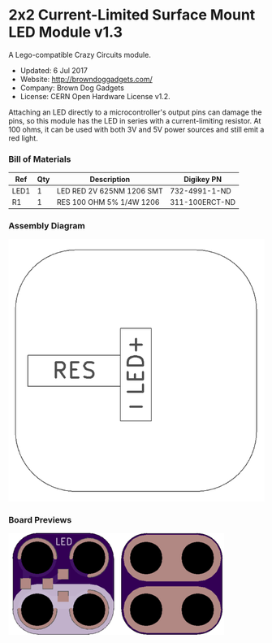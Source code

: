 <!--- start title --->
# 2x2 Current-Limited Surface Mount LED Module v1.3
A Lego-compatible Crazy Circuits module.

- Updated: 6 Jul 2017
- Website: http://browndoggadgets.com/
- Company: Brown Dog Gadgets
- License: CERN Open Hardware License v1.2.

<!--- end title --->
Attaching an LED directly to a microcontroller's output pins can damage the pins, so this module has the LED in series with a current-limiting resistor. At 100 ohms, it can be used with both 3V and 5V power sources and still emit a red light.

<!--- bom start --->
### Bill of Materials

|Ref|Qty|Description|Digikey PN|
|---|---|-----------|------|
|LED1|1|LED RED 2V 625NM 1206 SMT|732-4991-1-ND|
|R1|1|RES 100 OHM 5% 1/4W 1206|311-100ERCT-ND|


<!--- bom end --->
### Assembly Diagram

![Assembly Diagram](assembly.png)

### Board Previews

![Gerber Preview](preview.png)

